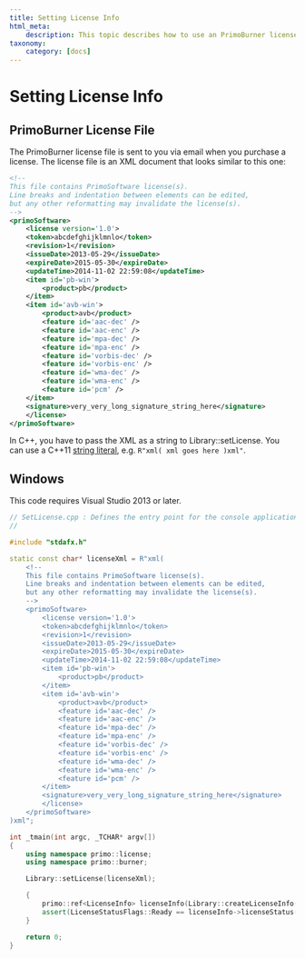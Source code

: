 ```yaml
---
title: Setting License Info
html_meta:
    description: This topic describes how to use an PrimoBurner license file.
taxonomy:
    category: [docs]
---
```


# Setting License Info

## PrimoBurner License File

The PrimoBurner license file is sent to you via email when you purchase a license. The license file is an XML document that looks similar to this one:

```xml 
<!-- 
This file contains PrimoSoftware license(s). 
Line breaks and indentation between elements can be edited, 
but any other reformatting may invalidate the license(s). 
-->
<primoSoftware>
    <license version='1.0'>
    <token>abcdefghijklmnlo</token>
    <revision>1</revision>
    <issueDate>2013-05-29</issueDate>
    <expireDate>2015-05-30</expireDate>
    <updateTime>2014-11-02 22:59:08</updateTime>
    <item id='pb-win'>
        <product>pb</product>
    </item>
    <item id='avb-win'>
        <product>avb</product>
        <feature id='aac-dec' />
        <feature id='aac-enc' />
        <feature id='mpa-dec' />
        <feature id='mpa-enc' />
        <feature id='vorbis-dec' />
        <feature id='vorbis-enc' />
        <feature id='wma-dec' />
        <feature id='wma-enc' />
        <feature id='pcm' />
    </item>
    <signature>very_very_long_signature_string_here</signature>
    </license>
</primoSoftware>
```

In C++, you have to pass the XML as a string to Library::setLicense. You can use a C++11 [string literal](http://en.cppreference.com/w/cpp/language/string_literal), e.g. `R"xml( xml goes here )xml"`.

## Windows

This code requires Visual Studio 2013 or later.

```cpp 
// SetLicense.cpp : Defines the entry point for the console application.
//

#include "stdafx.h"

static const char* licenseXml = R"xml(
    <!-- 
    This file contains PrimoSoftware license(s). 
    Line breaks and indentation between elements can be edited, 
    but any other reformatting may invalidate the license(s). 
    -->
    <primoSoftware>
        <license version='1.0'>
        <token>abcdefghijklmnlo</token>
        <revision>1</revision>
        <issueDate>2013-05-29</issueDate>
        <expireDate>2015-05-30</expireDate>
        <updateTime>2014-11-02 22:59:08</updateTime>
        <item id='pb-win'>
            <product>pb</product>
        </item>
        <item id='avb-win'>
            <product>avb</product>
            <feature id='aac-dec' />
            <feature id='aac-enc' />
            <feature id='mpa-dec' />
            <feature id='mpa-enc' />
            <feature id='vorbis-dec' />
            <feature id='vorbis-enc' />
            <feature id='wma-dec' />
            <feature id='wma-enc' />
            <feature id='pcm' />
        </item>
        <signature>very_very_long_signature_string_here</signature>
        </license>
    </primoSoftware>
)xml";

int _tmain(int argc, _TCHAR* argv[])
{
    using namespace primo::license;
    using namespace primo::burner;

    Library::setLicense(licenseXml);

    {
        primo::ref<LicenseInfo> licenseInfo(Library::createLicenseInfo());
        assert(LicenseStatusFlags::Ready == licenseInfo->licenseStatus());
    }

    return 0;
}
```
